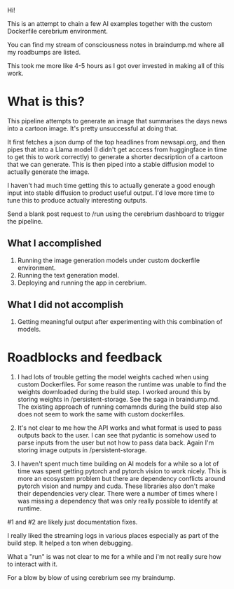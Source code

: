 Hi!

This is an attempt to chain a few AI examples together with the custom Dockerfile cerebrium environment.

You can find my stream of consciousness notes in braindump.md where all my roadbumps are listed.

This took me more like 4-5 hours as I got over invested in making all of this work.

# What is this?

This pipeline attempts to generate an image that summarises the days news into a cartoon image. It's pretty unsuccessful at doing that.

It first fetches a json dump of the top headlines from newsapi.org, and then pipes that into a Llama model (I didn't get acccess from huggingface in time to get this to work correctly) to generate a shorter decsription of a cartoon that we can generate. This is then piped into a stable diffusion model to actually generate the image.

I haven't had much time getting this to actually generate a good enough input into stable diffusion to product useful output. I'd love more time to tune this to produce actually interesting outputs.

Send a blank post request to /run using the cerebrium dashboard to trigger the pipeline.

## What I accomplished

1. Running the image generation models under custom dockerfile environment.
2. Running the text generation model.
3. Deploying and running the app in cerebrium.

## What I did not accomplish

1. Getting meaningful output after experimenting with this combination of models.

# Roadblocks and feedback

1. I had lots of trouble getting the model weights cached when using custom Dockerfiles. For some reason the runtime was unable to find the weights downloaded during the build step. I worked around this by storing weights in /persistent-storage. See the saga in braindump.md. The existing approach of running comamnds during the build step also does not seem to work the same with custom dockerfiles.

2. It's not clear to me how the API works and what format is used to pass outputs back to the user. I can see that pydantic is somehow used to parse inputs from the user but not how to pass data back. Again I'm storing image outputs in /persistent-storage.

3. I haven't spent much time building on AI models for a while so a lot of time was spent getting pytorch and pytorch vision to work nicely. This is more an ecosystem problem but there are dependency conflicts around pytorch vision and numpy and cuda. These libraries also don't make their dependencies very clear. There were a number of times where I was missing a dependency that was only really possible to identify at runtime.

#1 and #2 are likely just documentation fixes.

I really liked the streaming logs in various places especially as part of the build step. It helped a ton when debugging.

What a "run" is was not clear to me for a while and i'm not really sure how to interact with it.

For a blow by blow of using cerebrium see my braindump.
